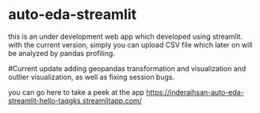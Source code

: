 # auto-eda-streamlit 
this is an under development web app which developed using streamlit. with the current version, simply you can upload CSV file which later on will be analyzed by pandas profiling. 


#Current update 
adding geopandas transformation and visualization and outlier visualization, as well as fixing session bugs.

you can go here to take a peek at the app https://inderaihsan-auto-eda-streamlit-hello-taqgks.streamlitapp.com/
